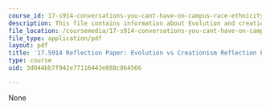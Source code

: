 ```yaml
---
course_id: 17-s914-conversations-you-cant-have-on-campus-race-ethnicity-gender-and-identity-spring-2012
description: This file contains information about Evolution and creationism.
file_location: /coursemedia/17-s914-conversations-you-cant-have-on-campus-race-ethnicity-gender-and-identity-spring-2012/3d044bb7f942e77116443e888c864566_MIT17_S914S12_evol2.pdf
file_type: application/pdf
layout: pdf
title: '17.S914 Reflection Paper: Evolution vs Creationism Reflection Paper'
type: course
uid: 3d044bb7f942e77116443e888c864566

---
```

None